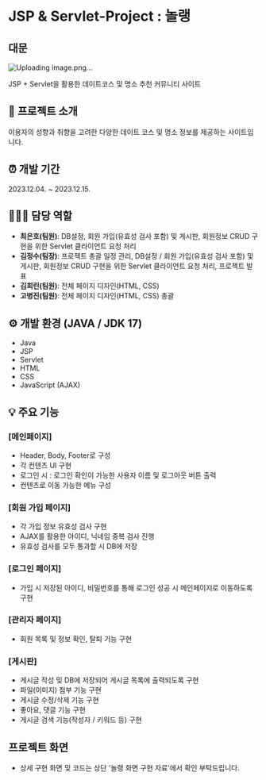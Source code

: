 # JSP & Servlet-Project : 놀랭

## 대문
![Uploading image.png…]()


JSP + Servlet을 활용한 데이트코스 및 명소 추천 커뮤니티 사이트

## 📝 프로젝트 소개

이용자의 성향과 취향을 고려한 다양한 데이트 코스 및 명소 정보를 제공하는 사이트입니다.

## ⏰ 개발 기간

2023.12.04. ~ 2023.12.15.

## 🧑‍🤝‍🧑 담당 역할

- **최은호(팀원)**: DB설정, 회원 가입(유효성 검사 포함) 및 게시판, 회원정보 CRUD 구현을 위한 Servlet 클라이언트 요청 처리
- **김정수(팀장)**: 프로젝트 총괄 일정 관리, DB설정 / 회원 가입(유효성 검사 포함) 및 게시판, 회원정보 CRUD 구현을 위한 Servlet 클라이언트 요청 처리, 프로젝트 발표
- **김희린(팀원)**: 전체 페이지 디자인(HTML, CSS)
- **고병진(팀원)**: 전체 페이지 디자인(HTML, CSS) 총괄

## ⚙️ 개발 환경 (JAVA / JDK 17)

- Java
- JSP
- Servlet
- HTML
- CSS
- JavaScript (AJAX)

## 💡 주요 기능

### [메인페이지]

- Header, Body, Footer로 구성
- 각 컨텐츠 UI 구현
- 로그인 시 : 로그인 확인이 가능한 사용자 이름 및 로그아웃 버튼 출력
- 컨텐츠로 이동 가능한 메뉴 구성

### [회원 가입 페이지]

- 각 가입 정보 유효성 검사 구현
- AJAX를 활용한 아이디, 닉네임 중복 검사 진행
- 유효성 검사를 모두 통과할 시 DB에 저장

### [로그인 페이지]

- 가입 시 저장된 아이디, 비밀번호를 통해 로그인 성공 시 메인페이지로 이동하도록 구현

### [관리자 페이지]

- 회원 목록 및 정보 확인, 탈퇴 기능 구현

### [게시판]

- 게시글 작성 및 DB에 저장되어 게시글 목록에 출력되도록 구현
- 파일(이미지) 첨부 기능 구현
- 게시글 수정/삭제 기능 구현
- 좋아요, 댓글 기능 구현
- 게시글 검색 기능(작성자 / 키워드 등) 구현

## 프로젝트 화면

* 상세 구현 화면 및 코드는 상단 '놀랭 화면 구현 자료'에서 확인 부탁드립니다.
